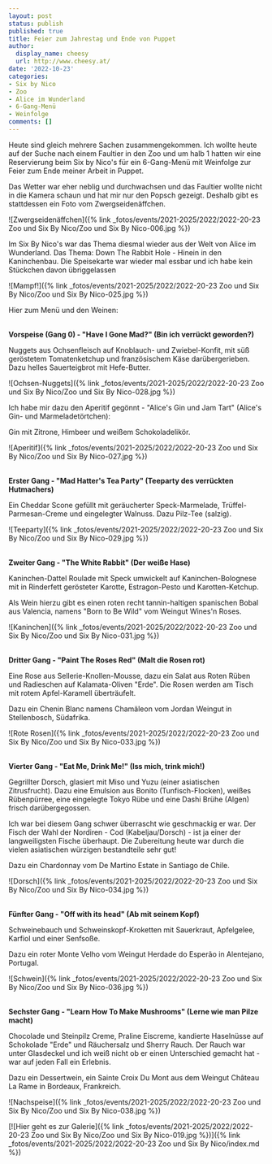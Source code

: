 ```yaml
---
layout: post
status: publish
published: true
title: Feier zum Jahrestag und Ende von Puppet
author:
  display_name: cheesy
  url: http://www.cheesy.at/
date: '2022-10-23'
categories:
- Six by Nico
- Zoo
- Alice im Wunderland
- 6-Gang-Menü
- Weinfolge
comments: []
---
```

Heute sind gleich mehrere Sachen zusammengekommen. Ich wollte heute auf der Suche nach einem Faultier in den Zoo und um halb 1 hatten wir eine Reservierung beim Six by Nico's für ein 6-Gang-Menü mit Weinfolge zur Feier zum Ende meiner Arbeit in Puppet.

Das Wetter war eher neblig und durchwachsen und das Faultier wollte nicht in die Kamera schaun und hat mir nur den Popsch gezeigt. Deshalb gibt es stattdessen ein Foto vom Zwergseidenäffchen.

![Zwergseidenäffchen]({% link _fotos/events/2021-2025/2022/2022-20-23 Zoo und Six By Nico/Zoo und Six By Nico-006.jpg %})

Im Six By Nico's war das Thema diesmal wieder aus der Welt von Alice im Wunderland. Das Thema: Down The Rabbit Hole - Hinein in den Kaninchenbau. Die Speisekarte war wieder mal essbar und ich habe kein Stückchen davon übriggelassen

![Mampf!]({% link _fotos/events/2021-2025/2022/2022-20-23 Zoo und Six By Nico/Zoo und Six By Nico-025.jpg %})

Hier zum Menü und den Weinen:

<br/> **Vorspeise (Gang 0) - "Have I Gone Mad?" (Bin ich verrückt geworden?)**

Nuggets aus Ochsenfleisch auf Knoblauch- und Zwiebel-Konfit, mit süß geröstetem Tomatenketchup und französischem Käse darübergerieben. Dazu helles Sauerteigbrot mit Hefe-Butter.

![Ochsen-Nuggets]({% link _fotos/events/2021-2025/2022/2022-20-23 Zoo und Six By Nico/Zoo und Six By Nico-028.jpg %})

Ich habe mir dazu den Aperitif gegönnt - "Alice's Gin und Jam Tart" (Alice's Gin- und Marmeladetörtchen):

Gin mit Zitrone, Himbeer und weißem Schokoladelikör.

![Aperitif]({% link _fotos/events/2021-2025/2022/2022-20-23 Zoo und Six By Nico/Zoo und Six By Nico-027.jpg %})

<br/> **Erster Gang - "Mad Hatter's Tea Party" (Teeparty des verrückten Hutmachers)**

Ein Cheddar Scone gefüllt mit geräucherter Speck-Marmelade, Trüffel-Parmesan-Creme und eingelegter Walnuss. Dazu Pilz-Tee (salzig).

![Teeparty]({% link _fotos/events/2021-2025/2022/2022-20-23 Zoo und Six By Nico/Zoo und Six By Nico-029.jpg %})

<br/> **Zweiter Gang - "The White Rabbit" (Der weiße Hase)**

Kaninchen-Dattel Roulade mit Speck umwickelt auf Kaninchen-Bolognese mit in Rinderfett gerösteter Karotte, Estragon-Pesto und Karotten-Ketchup.

Als Wein hierzu gibt es einen roten recht tannin-haltigen spanischen Bobal aus Valencia, namens "Born to Be Wild" vom Weingut Wines'n Roses.

![Kaninchen]({% link _fotos/events/2021-2025/2022/2022-20-23 Zoo und Six By Nico/Zoo und Six By Nico-031.jpg %})

<br/> **Dritter Gang - "Paint The Roses Red" (Malt die Rosen rot)**

Eine Rose aus Sellerie-Knollen-Mousse, dazu ein Salat aus Roten Rüben und Radieschen auf Kalamata-Oliven "Erde". Die Rosen werden am Tisch mit rotem Apfel-Karamell überträufelt. 

Dazu ein Chenin Blanc namens Chamäleon vom Jordan Weingut in Stellenbosch, Südafrika.

![Rote Rosen]({% link _fotos/events/2021-2025/2022/2022-20-23 Zoo und Six By Nico/Zoo und Six By Nico-033.jpg %})

<br/> **Vierter Gang - "Eat Me, Drink Me!" (Iss mich, trink mich!)**

Gegrillter Dorsch, glasiert mit Miso und Yuzu (einer asiatischen Zitrusfrucht). Dazu eine Emulsion aus Bonito (Tunfisch-Flocken), weißes Rübenpürree, eine eingelegte Tokyo Rübe und eine Dashi Brühe (Algen) frisch darübergegossen.

Ich war bei diesem Gang schwer überrascht wie geschmackig er war. Der Fisch der Wahl der Nordiren - Cod (Kabeljau/Dorsch) - ist ja einer der langweiligsten Fische überhaupt. Die Zubereitung heute war durch die vielen asiatischen würzigen bestandteile sehr gut!

Dazu ein Chardonnay vom De Martino Estate in Santiago de Chile.

![Dorsch]({% link _fotos/events/2021-2025/2022/2022-20-23 Zoo und Six By Nico/Zoo und Six By Nico-034.jpg %})

<br/> **Fünfter Gang - "Off with its head" (Ab mit seinem Kopf)**

Schweinebauch und Schweinskopf-Kroketten mit Sauerkraut, Apfelgelee, Karfiol und einer Senfsoße.

Dazu ein roter Monte Velho vom Weingut Herdade do Esperão in Alentejano, Portugal.

![Schwein]({% link _fotos/events/2021-2025/2022/2022-20-23 Zoo und Six By Nico/Zoo und Six By Nico-036.jpg %})

<br/> **Sechster Gang - "Learn How To Make Mushrooms" (Lerne wie man Pilze macht)**

Chocolade und Steinpilz Creme, Praline Eiscreme, kandierte Haselnüsse auf Schokolade "Erde" und Räuchersalz und Sherry Rauch. Der Rauch war unter Glasdeckel und ich weiß nicht ob er einen Unterschied gemacht hat - war auf jeden Fall ein Erlebnis.

Dazu ein Dessertwein, ein Sainte Croix Du Mont aus dem Weingut Château La Rame in Bordeaux, Frankreich.

![Nachspeise]({% link _fotos/events/2021-2025/2022/2022-20-23 Zoo und Six By Nico/Zoo und Six By Nico-038.jpg %})

[![Hier geht es zur Galerie]({% link _fotos/events/2021-2025/2022/2022-20-23 Zoo und Six By Nico/Zoo und Six By Nico-019.jpg %})]({% link _fotos/events/2021-2025/2022/2022-20-23 Zoo und Six By Nico/index.md %})